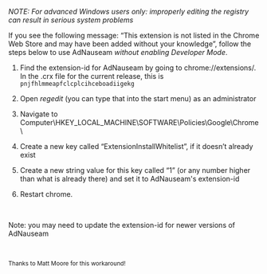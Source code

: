 _NOTE: For advanced Windows users only: improperly editing the registry can result in serious system problems_

If you see the following message: “This extension is not listed in the Chrome Web Store and may have been added without your knowledge”, follow the steps below to use AdNauseam _without enabling Developer Mode_.
 
1. Find the extension-id for AdNauseam by going to chrome://extensions/. In the .crx file for the current release, this is  `pnjfhlmmeapfclcplcihceboadiigekg`

1. Open _regedit_ (you can type that into the start menu) as an administrator

1. Navigate to Computer\HKEY_LOCAL_MACHINE\SOFTWARE\Policies\Google\Chrome\

1. Create a new key called “ExtensionInstallWhitelist”, if it doesn’t already exist

1. Create a new string value for this key called “1” (or any number higher than what is already there) and set it to  AdNauseam's extension-id

1. Restart chrome.

<br/>

Note: you may need to update the extension-id for newer versions of AdNauseam


<br/>

<sup>Thanks to Matt Moore for this workaround!</sup>